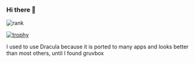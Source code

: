 ### Hi there 👋

<!--
**mTvare6/mTvare6** is a ✨ _special_ ✨ repository because its `README.md` (this file) appears on your GitHub profile.

Here are some ideas to get you started:

- 🔭 I’m currently working on ...
- 🌱 I’m currently learning ...
- 👯 I’m looking to collaborate on ...
- 🤔 I’m looking for help with ...
- 💬 Ask me about ...
- 📫 How to reach me: ...
- 😄 Pronouns: ...
- ⚡ Fun fact: ...
-->

![rank](https://github-readme-stats.vercel.app/api?username=mTvare6&show_icons=true&theme=gruvbox)


[![trophy](https://github-profile-trophy.vercel.app/?username=mTvare6&theme=gruvbox&no-bg=true&no-frame=true&column=3&margin-w=15&margin-h=15)](https://github.com/ryo-ma/github-profile-trophy)

I used to use Dracula because it is ported to many apps and looks better than most others, until I found gruvbox

